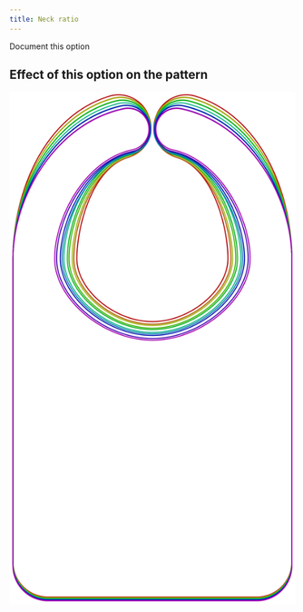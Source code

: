 ```yaml
---
title: Neck ratio
---
```


<Fixme>Document this option</Fixme>


## Effect of this option on the pattern
![This image shows the effect of this option by superimposing several variants that have a different value for this option](bob_neckratio_sample.svg "Effect of this option on the pattern")

